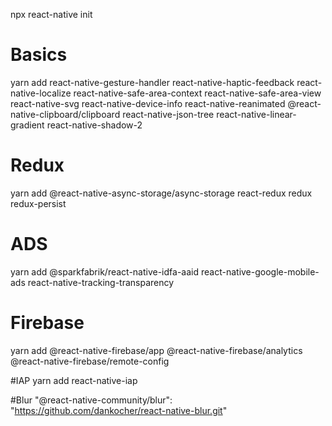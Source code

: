 npx react-native init <ProjectName>


# Basics
yarn add react-native-gesture-handler react-native-haptic-feedback react-native-localize react-native-safe-area-context react-native-safe-area-view react-native-svg react-native-device-info react-native-reanimated @react-native-clipboard/clipboard react-native-json-tree react-native-linear-gradient react-native-shadow-2


# Redux
yarn add @react-native-async-storage/async-storage react-redux redux redux-persist



# ADS
yarn add @sparkfabrik/react-native-idfa-aaid react-native-google-mobile-ads react-native-tracking-transparency

# Firebase
yarn add @react-native-firebase/app @react-native-firebase/analytics @react-native-firebase/remote-config


#IAP
yarn add react-native-iap



#Blur
"@react-native-community/blur": "https://github.com/dankocher/react-native-blur.git"
